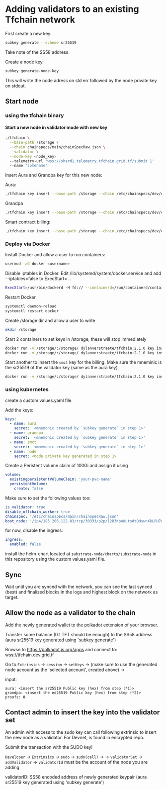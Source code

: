 # Adding validators to an existing Tfchain network

First create a new key:

```sh
subkey generate --scheme sr25519
```

Take note of the SS58 address.

Create a node key

```sh
subkey generate-node-key
```

This will write the node adress on std err followed by the node private key on stdout.

## Start node

### using the tfchain binary

#### Start a new node in validator mode with new key

```sh
./tfchain \
  --base-path /storage \
  --chain chainspecs/main/chainSpecRaw.json \
  --validator \
  --node-key <node_key>
  --telemetry-url 'wss://shard1.telemetry.tfchain.grid.tf/submit 1'
  --name "somename"
```

Insert Aura and Grandpa key for this new node:

Aura:

```sh
./tfchain key insert --base-path /storage --chain /etc/chainspecs/dev/chainSpecRaw.json --key-type aura --suri "<mnemonic>" --scheme sr25519
```

Grandpa

```sh
./tfchain key insert --base-path /storage --chain /etc/chainspecs/dev/chainSpecRaw.json --key-type gran --suri "<mnemonic>" --scheme ed25519
```

Smart contract billing:

```sh
./tfchain key insert --base-path /storage --chain /etc/chainspecs/dev/chainSpecRaw.json --key-type smct --suri "<mnemonic>" --scheme sr25519
```

### Deploy via Docker

Install Docker and allow a user to run containers:

```sh
usermod -aG docker <username>
```

Disable iptables in Docker. Edit /lib/systemd/system/docker.service and add --iptables=false to ExecStart= ..

```sh
ExecStart=/usr/bin/dockerd -H fd:// --containerd=/run/containerd/containerd.sock --iptables=false
```

Restart Docker

```sh
systemctl daemon-reload
systemctl restart docker
```

Create /storage dir and allow a user to write

```sh
mkdir /storage
```

Start 2 containers to set keys in /storage, these will stop immediately

```sh
docker run -v /storage/:/storage/ dylanverstraete/tfchain:2.1.0 key insert --base-path /storage --chain /etc/chainspecs/dev/chainSpecRaw.json --key-type aura --suri "<mnemonic>" --scheme sr25519
docker run -v /storage/:/storage/ dylanverstraete/tfchain:2.1.0 key insert --base-path /storage --chain /etc/chainspecs/dev/chainSpecRaw.json --key-type gran --suri "<mnemonic>" --scheme ed25519
```

Start another to insert the `smct` key for the billing. Make sure the mneminic is the sr25519 of the validator key (same as the aura key)

```sh
docker run -v /storage/:/storage/ dylanverstraete/tfchain:2.1.0 key insert --base-path /storage --chain /etc/chainspecs/dev/chainSpecRaw.json --key-type smct --suri "<mnemonic>" --scheme sr25519
```

### using kubernetes

create a custom values.yaml file.

Add the keys:

```yaml
keys:
  - name: aura
    secret: '<mnemonic created by `subkey generate` in step 1>'
  - name: grandpa
    secret: '<mnemonic created by `subkey generate` in step 1>'
  - name: smct
    secret: '<mnemonic created by `subkey generate` in step 1>'
  - name: node
    secret: <node private key generated in step 1>
```

Create a Peristent volume claim of 100Gi and assign it using

```yaml
volume:
  existingpersistentVolumeClaim: 'your-pvc-name'
  persistentVolume:
    create: false
```

Make sure to set the following values too:

```yaml
is_validator: true
disable_offchain_worker: true
chainspec: '/etc/chainspecs/main/chainSpecRaw.json'
boot_node: '/ip4/185.206.122.83/tcp/30333/p2p/12D3KooWLtsdtQHswnXkLRH7e8vZJHktsh7gfuL5PoADV51JJ6wY'
```

for now, disable the ingress:

```yaml
ingress:
  enabled: false
```

install the helm-chart located at `substrate-node/charts/substrate-node` in this repository using the custom values.yaml file.

## Sync

Wait until you are synced with the network, you can see the last synced (best) and finalized blocks in the logs and highest block on the network as target.

## Allow the node as a validator to the chain

Add the newly generated wallet to the polkadot extension of your browser.

Transfer some balance (0.1 TFT should be enough) to the SS58 address (aura sr25519 key generated using 'subkey generate')

Browse to https://polkadot.js.org/apps and connect to: wss://tfchain.dev.grid.tf

Go to `Extrinsics` -> `session` -> `setKeys` -> (make sure to use the generated node account as the 'selected account', created above) ->

input:

```
aura: <insert the sr25519 Public key (hex) from step (*1)>
grandpa: <insert the ed25519 Public key (hex) from step (*2)>
proofs: 0
```

## Contact admin to insert the key into the validator set

An admin with access to the sudo key can call following extrinsic to insert the new node as a validator. For Devnet, is found in encrypted repo.

Submit the transaction with the SUDO key!

`Developer` -> `Extrinsics` -> `sudo` -> `sudo(call)` -> -> `validatorSet` -> `addValidator` -> `validatorId` must be the account of the node you are adding

validatorID: SS58 encoded address of newly generated keypair (aura sr25519 key generated using 'subkey generate')
